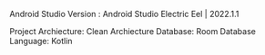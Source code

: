 Android Studio Version :  Android Studio Electric Eel | 2022.1.1

Project Archiecture: Clean Archiecture 
Database: Room Database
Language: Kotlin
